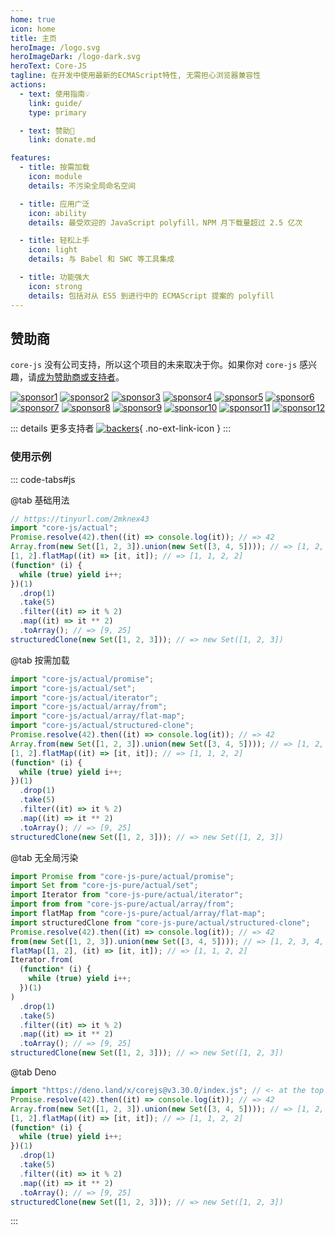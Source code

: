```yaml
---
home: true
icon: home
title: 主页
heroImage: /logo.svg
heroImageDark: /logo-dark.svg
heroText: Core-JS
tagline: 在开发中使用最新的ECMAScript特性, 无需担心浏览器兼容性
actions:
  - text: 使用指南💡
    link: guide/
    type: primary

  - text: 赞助🧡
    link: donate.md

features:
  - title: 按需加载
    icon: module
    details: 不污染全局命名空间

  - title: 应用广泛
    icon: ability
    details: 最受欢迎的 JavaScript polyfill，NPM 月下载量超过 2.5 亿次

  - title: 轻松上手
    icon: light
    details: 与 Babel 和 SWC 等工具集成

  - title: 功能强大
    icon: strong
    details: 包括对从 ES5 到进行中的 ECMAScript 提案的 polyfill
---
```


## 赞助商

`core-js` 没有公司支持，所以这个项目的未来取决于你。如果你对 `core-js` 感兴趣，请[成为赞助商或支持者](./donate.md)。

<div class="no-ext-link-icon">

[![sponsor1](https://opencollective.com/core-js/sponsor/0/avatar.svg)](https://opencollective.com/core-js/sponsor/0/website)
[![sponsor2](https://opencollective.com/core-js/sponsor/1/avatar.svg)](https://opencollective.com/core-js/sponsor/1/website)
[![sponsor3](https://opencollective.com/core-js/sponsor/2/avatar.svg)](https://opencollective.com/core-js/sponsor/2/website)
[![sponsor4](https://opencollective.com/core-js/sponsor/3/avatar.svg)](https://opencollective.com/core-js/sponsor/3/website)
[![sponsor5](https://opencollective.com/core-js/sponsor/4/avatar.svg)](https://opencollective.com/core-js/sponsor/4/website)
[![sponsor6](https://opencollective.com/core-js/sponsor/5/avatar.svg)](https://opencollective.com/core-js/sponsor/5/website)
[![sponsor7](https://opencollective.com/core-js/sponsor/6/avatar.svg)](https://opencollective.com/core-js/sponsor/6/website)
[![sponsor8](https://opencollective.com/core-js/sponsor/7/avatar.svg)](https://opencollective.com/core-js/sponsor/7/website)
[![sponsor9](https://opencollective.com/core-js/sponsor/8/avatar.svg)](https://opencollective.com/core-js/sponsor/8/website)
[![sponsor10](https://opencollective.com/core-js/sponsor/9/avatar.svg)](https://opencollective.com/core-js/sponsor/9/website)
[![sponsor11](https://opencollective.com/core-js/sponsor/10/avatar.svg)](https://opencollective.com/core-js/sponsor/10/website)
[![sponsor12](https://opencollective.com/core-js/sponsor/11/avatar.svg)](https://opencollective.com/core-js/sponsor/11/website)

</div>

::: details 更多支持者
[![backers](https://opencollective.com/core-js/backers.svg?width=1200)](https://opencollective.com/core-js#backers){ .no-ext-link-icon }
:::

### 使用示例

::: code-tabs#js

@tab 基础用法

```js
// https://tinyurl.com/2mknex43
import "core-js/actual";
Promise.resolve(42).then((it) => console.log(it)); // => 42
Array.from(new Set([1, 2, 3]).union(new Set([3, 4, 5]))); // => [1, 2, 3, 4, 5]
[1, 2].flatMap((it) => [it, it]); // => [1, 1, 2, 2]
(function* (i) {
  while (true) yield i++;
})(1)
  .drop(1)
  .take(5)
  .filter((it) => it % 2)
  .map((it) => it ** 2)
  .toArray(); // => [9, 25]
structuredClone(new Set([1, 2, 3])); // => new Set([1, 2, 3])
```

@tab 按需加载

```js
import "core-js/actual/promise";
import "core-js/actual/set";
import "core-js/actual/iterator";
import "core-js/actual/array/from";
import "core-js/actual/array/flat-map";
import "core-js/actual/structured-clone";
Promise.resolve(42).then((it) => console.log(it)); // => 42
Array.from(new Set([1, 2, 3]).union(new Set([3, 4, 5]))); // => [1, 2, 3, 4, 5]
[1, 2].flatMap((it) => [it, it]); // => [1, 1, 2, 2]
(function* (i) {
  while (true) yield i++;
})(1)
  .drop(1)
  .take(5)
  .filter((it) => it % 2)
  .map((it) => it ** 2)
  .toArray(); // => [9, 25]
structuredClone(new Set([1, 2, 3])); // => new Set([1, 2, 3])
```

@tab 无全局污染

```js
import Promise from "core-js-pure/actual/promise";
import Set from "core-js-pure/actual/set";
import Iterator from "core-js-pure/actual/iterator";
import from from "core-js-pure/actual/array/from";
import flatMap from "core-js-pure/actual/array/flat-map";
import structuredClone from "core-js-pure/actual/structured-clone";
Promise.resolve(42).then((it) => console.log(it)); // => 42
from(new Set([1, 2, 3]).union(new Set([3, 4, 5]))); // => [1, 2, 3, 4, 5]
flatMap([1, 2], (it) => [it, it]); // => [1, 1, 2, 2]
Iterator.from(
  (function* (i) {
    while (true) yield i++;
  })(1)
)
  .drop(1)
  .take(5)
  .filter((it) => it % 2)
  .map((it) => it ** 2)
  .toArray(); // => [9, 25]
structuredClone(new Set([1, 2, 3])); // => new Set([1, 2, 3])
```

@tab Deno

```js
import "https://deno.land/x/corejs@v3.30.0/index.js"; // <- at the top of your entry point
Promise.resolve(42).then((it) => console.log(it)); // => 42
Array.from(new Set([1, 2, 3]).union(new Set([3, 4, 5]))); // => [1, 2, 3, 4, 5]
[1, 2].flatMap((it) => [it, it]); // => [1, 1, 2, 2]
(function* (i) {
  while (true) yield i++;
})(1)
  .drop(1)
  .take(5)
  .filter((it) => it % 2)
  .map((it) => it ** 2)
  .toArray(); // => [9, 25]
structuredClone(new Set([1, 2, 3])); // => new Set([1, 2, 3])
```

:::
